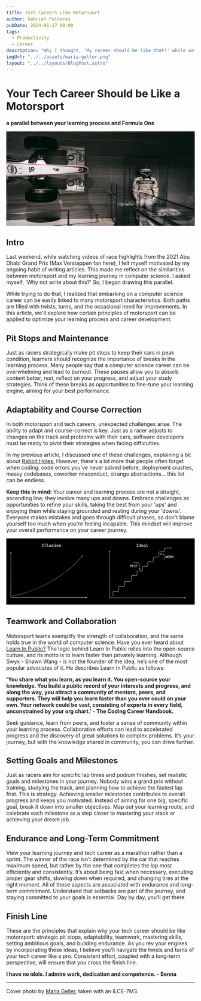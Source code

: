 ```yaml
---
title: Tech Careers Like Motorsport
author: Gabriel Palhares
pubDate: 2024-01-17 08:00
tags:
  - Productivity
  - Career
description: "Why I thought, 'My career should be like that!' while watching Formula 1."
imgUrl: "../../assets/maria-geller.png"
layout: "../../layouts/BlogPost.astro"
---
```


# Your Tech Career Should be Like a Motorsport
**a parallel between your learning process and Formula One**

![Blog folder](../../assets/maria-geller.png)

## Intro

Last weekend, while watching videos of race highlights from the 2021 Abu Dhabi Grand Prix (Max Verstappen fan here), I felt myself motivated by my ongoing habit of writing articles. This made me reflect on the similarities between motorsport and my learning journey in computer science. I asked myself, 'Why not write about this?' So, I began drawing this parallel.

While trying to do that, I realized that embarking on a computer science career can be easily linked to many motorsport characteristics. Both paths are filled with twists, turns, and the occasional need for improvements. In this article, we'll explore how certain principles of motorsport can be applied to optimize your learning process and career development.

## Pit Stops and Maintenance

Just as racers strategically make pit stops to keep their cars in peak condition, learners should recognize the importance of breaks in the learning process. Many people say that a computer science career can be overwhelming and lead to burnout. These pauses allow you to absorb content better, rest, reflect on your progress, and adjust your study strategies. Think of these breaks as opportunities to fine-tune your learning engine, aiming for your best performance.

## Adaptability and Course Correction

In both motorsport and tech careers, unexpected challenges arise. The ability to adapt and course-correct is key. Just as a racer adjusts to changes on the track and problems with their cars, software developers must be ready to pivot their strategies when facing difficulties.

In my previous article, I discussed one of these challenges, explaining a bit about [Rabbit Holes.](https://dev.to/gabriel-palhares/rabbit-holes-and-when-to-avoid-them-4dae) However, there's a lot more that people often forget when coding: code errors you've never solved before, deployment crashes, messy codebases, coworker misconduct, strange abstractions... this list can be endless.

**Keep this in mind:** Your career and learning process are not a straight, ascending line; they involve many ups and downs. Embrace challenges as opportunities to refine your skills, taking the best from your 'ups' and enjoying them while staying grounded and resting during your 'downs'. Everyone makes mistakes and goes through difficult phases, so don't blame yourself too much when you're feeling incapable. This mindset will improve your overall performance on your career journey.

![Ideal learning curve process](../../assets/learning-curve-process.png)

## Teamwork and Collaboration

Motorsport teams exemplify the strength of collaboration, and the same holds true in the world of computer science. Have you ever heard about [Learn In Public?](https://www.swyx.io/learn-in-public) The logic behind Learn In Public relies into the open-source culture, and its motto is to learn faster than privately learning. Although Swyx - Shawn Wang - is not the founder of the idea, he’s one of the most popular advocates of it. He describes Learn In Public as follows:

**'You share what you learn, as you learn it. You open-source your knowledge. You build a public record of your interests and progress, and along the way, you attract a community of mentors, peers, and supporters. They will help you learn faster than you ever could on your own. Your network could be vast, consisting of experts in every field, unconstrained by your org chart.' - The Coding Career Handbook.**

Seek guidance, learn from peers, and foster a sense of community within your learning process. Collaborative efforts can lead to accelerated progress and the discovery of great solutions to complex problems. It’s your journey, but with the knowledge shared in community, you can drive further.

## Setting Goals and Milestones

Just as racers aim for specific lap times and podium finishes, set realistic goals and milestones in your journey. Nobody wins a grand prix without training, studying the track, and planning how to achieve the fastest lap first. This is strategy. Achieving smaller milestones contributes to overall progress and keeps you motivated. Instead of aiming for one big, specific goal, break it down into smaller objectives. Map out your learning route, and celebrate each milestone as a step closer to mastering your stack or achieving your dream job.

## Endurance and Long-Term Commitment

View your learning journey and tech career as a marathon rather than a sprint. The winner of the race isn’t determined by the car that reaches maximum speed, but rather by the one that completes the lap most efficiently and consistently. It’s about being fast when necessary, executing proper gear shifts, slowing down when required, and changing tires at the right moment. All of these aspects are associated with endurance and long-term commitment. Understand that setbacks are part of the journey, and staying committed to your goals is essential. Day by day, you’ll get there.

## Finish Line

These are the principles that explain why your tech career should be like motorsport: strategic pit stops, adaptability, teamwork, mastering skills, setting ambitious goals, and building endurance. As you rev your engines by incorporating these ideas, I believe you’ll navigate the twists and turns of your tech career like a pro. Consistent effort, coupled with a long-term perspective, will ensure that you cross the finish line.

**I have no idols. I admire work, dedication and competence. - Senna**

---

Cover photo by [Maria Geller](https://www.pexels.com/pt-br/@maria-geller-801267/), taken with an ILCE-7M3.
